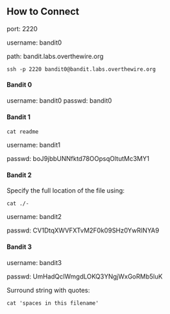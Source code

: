 ## How to Connect

port: 2220

username: bandit0

path: bandit.labs.overthewire.org

    ssh -p 2220 bandit0@bandit.labs.overthewire.org

#### Bandit 0

username: bandit0
passwd: bandit0

#### Bandit 1

    cat readme

username: bandit1

passwd: boJ9jbbUNNfktd78OOpsqOltutMc3MY1

#### Bandit 2

Specify the full location of the file using:

    cat ./-

username: bandit2

passwd: CV1DtqXWVFXTvM2F0k09SHz0YwRINYA9

#### Bandit 3

username: bandit3

passwd: UmHadQclWmgdLOKQ3YNgjWxGoRMb5luK

Surround string with quotes:

    cat 'spaces in this filename'